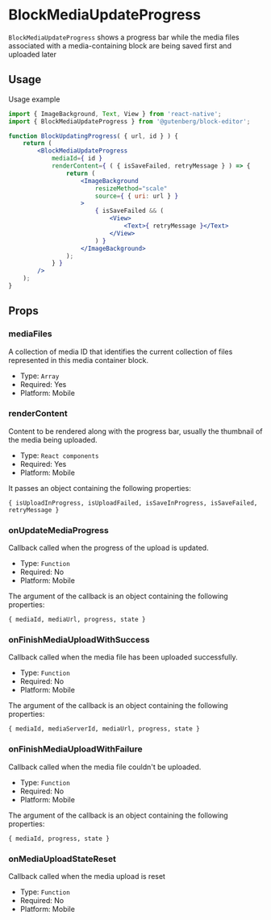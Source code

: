 # BlockMediaUpdateProgress

`BlockMediaUpdateProgress` shows a progress bar while the media files associated with a media-containing block are being saved first and uploaded later

## Usage

Usage example

```jsx
import { ImageBackground, Text, View } from 'react-native';
import { BlockMediaUpdateProgress } from '@gutenberg/block-editor';

function BlockUpdatingProgress( { url, id } ) {
	return (
		<BlockMediaUpdateProgress
			mediaId={ id }
			renderContent={ ( { isSaveFailed, retryMessage } ) => {
				return (
					<ImageBackground
						resizeMethod="scale"
						source={ { uri: url } }
					>
						{ isSaveFailed && (
							<View>
								<Text>{ retryMessage }</Text>
							</View>
						) }
					</ImageBackground>
				);
			} }
		/>
	);
}
```

## Props

### mediaFiles

A collection of media ID that identifies the current collection of files represented in this media container block.

-   Type: `Array`
-   Required: Yes
-   Platform: Mobile

### renderContent

Content to be rendered along with the progress bar, usually the thumbnail of the media being uploaded.

-   Type: `React components`
-   Required: Yes
-   Platform: Mobile

It passes an object containing the following properties:

`{ isUploadInProgress, isUploadFailed, isSaveInProgress, isSaveFailed, retryMessage }`

### onUpdateMediaProgress

Callback called when the progress of the upload is updated.

-   Type: `Function`
-   Required: No
-   Platform: Mobile

The argument of the callback is an object containing the following properties:

`{ mediaId, mediaUrl, progress, state }`

### onFinishMediaUploadWithSuccess

Callback called when the media file has been uploaded successfully.

-   Type: `Function`
-   Required: No
-   Platform: Mobile

The argument of the callback is an object containing the following properties:

`{ mediaId, mediaServerId, mediaUrl, progress, state }`

### onFinishMediaUploadWithFailure

Callback called when the media file couldn't be uploaded.

-   Type: `Function`
-   Required: No
-   Platform: Mobile

The argument of the callback is an object containing the following properties:

`{ mediaId, progress, state }`

### onMediaUploadStateReset

Callback called when the media upload is reset

-   Type: `Function`
-   Required: No
-   Platform: Mobile
